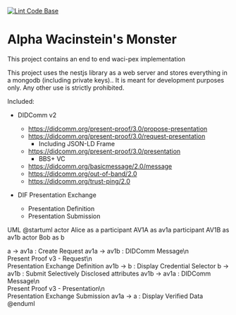 [![Lint Code Base](https://github.com/aviarytech/wacinsteins-monster/actions/workflows/super-linter.yml/badge.svg)](https://github.com/aviarytech/wacinsteins-monster/actions/workflows/super-linter.yml)
# Alpha Wacinstein's Monster

This project contains an end to end waci-pex implementation

This project uses the nestjs library as a web server and stores everything in a mongodb (including private keys).. It is meant for development purposes only. Any other use is strictly prohibited.

Included:
- DIDComm v2
  - https://didcomm.org/present-proof/3.0/propose-presentation
  - https://didcomm.org/present-proof/3.0/request-presentation
    - Including JSON-LD Frame
  - https://didcomm.org/present-proof/3.0/presentation
    - BBS+ VC
  - https://didcomm.org/basicmessage/2.0/message
  - https://didcomm.org/out-of-band/2.0
  - https://didcomm.org/trust-ping/2.0

- DIF Presentation Exchange
  - Presentation Definition
  - Presentation Submission

UML
@startuml
actor Alice as a
participant AV1A as av1a
participant AV1B as av1b
actor Bob as b

a -> av1a : Create Request
av1a -> av1b : DIDComm Message\n\
 Present Proof v3 - Request\n\
 Presentation Exchange Definition
av1b -> b : Display Credential Selector
b -> av1b : Submit Selectively Disclosed attributes
av1b -> av1a : DIDComm Message\n\
 Present Proof v3 - Presentation\n\
 Presentation Exchange Submission
av1a -> a : Display Verified Data
@enduml
